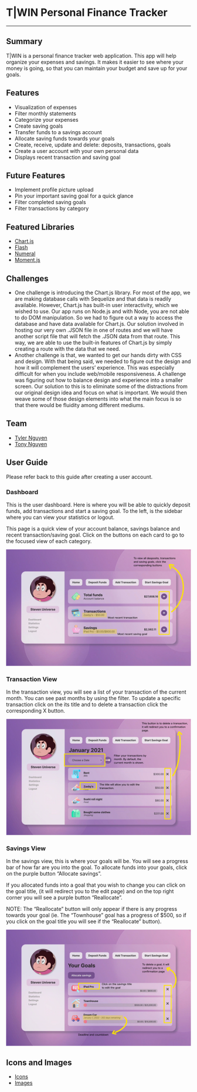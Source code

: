 # T|WIN Personal Finance Tracker

---

## Summary

T|WIN is a personal finance tracker web application. This app will help organize your expenses and savings. It makes it easier to see where your money is going, so that you can maintain your budget and save up for your goals.

## Features

-   Visualization of expenses
-   Filter monthly statements
-   Categorize your expenses
-   Create saving goals
-   Transfer funds to a savings account
-   Allocate saving funds towards your goals
-   Create, receive, update and delete: deposits, transactions, goals
-   Create a user account with your own personal data
-   Displays recent transaction and saving goal

## Future Features

-   Implement profile picture upload
-   Pin your important saving goal for a quick glance
-   Filter completed saving goals
-   Filter transactions by category

## Featured Libraries

-   [Chart.js](https://www.chartjs.org/)
-   [Flash](https://www.npmjs.com/package/connect-flash)
-   [Numeral](https://www.npmjs.com/package/express-numeral)
-   [Moment.js](https://momentjs.com/)

## Challenges

-   One challenge is introducing the Chart.js library. For most of the app, we are making database calls with Sequelize and that data is readily available. However, Chart.js has built-in user interactivity, which we wished to use. Our app runs on Node.js and with Node, you are not able to do DOM manipulation. So we had to figure out a way to access the database and have data available for Chart.js. Our solution involved in hosting our very own .JSON file in one of routes and we will have another script file that will fetch the .JSON data from that route. This way, we are able to use the built-in features of Chart.js by simply creating a route with the data that we need.
-   Another challenge is that, we wanted to get our hands dirty with CSS and design. With that being said, we needed to figure out the design and how it will complement the users’ experience. This was especially difficult for when you include web/mobile responsiveness. A challenge was figuring out how to balance design and experience into a smaller screen. Our solution to this is to eliminate some of the distractions from our original design idea and focus on what is important. We would then weave some of those design elements into what the main focus is so that there would be fluidity among different mediums.

## Team

-   [Tyler Nguyen](https://github.com/nguyntyler)
-   [Tony Nguyen](https://github.com/nguyntony)

## User Guide

Please refer back to this guide after creating a user account.

### Dashboard

This is the user dashboard. Here is where you will be able to quickly deposit funds, add transactions and start a saving goal. To the left, is the sidebar where you can view your statistics or logout.

This page is a quick view of your account balance, savings balance and recent transaction/saving goal. Click on the buttons on each card to go to the focused view of each category.

![Dashboard](https://github.com/nguyntony/finance-tracker/blob/main/public/images/user-guide/dashboard-info.PNG)

### Transaction View

In the transaction view, you will see a list of your transaction of the current month. You can see past months by using the filter. To update a specific transaction click on the its title and to delete a transaction click the corresponding X button.

![Transaction View](https://github.com/nguyntony/finance-tracker/blob/main/public/images/user-guide/transaction-info.PNG)

### Savings View

In the savings view, this is where your goals will be. You will see a progress bar of how far are you into the goal. To allocate funds into your goals, click on the purple button “Allocate savings”.

If you allocated funds into a goal that you wish to change you can click on the goal title, (it will redirect you to the edit page) and on the top right corner you will see a purple button “Reallocate”.

NOTE: The “Reallocate” button will only appear if there is any progress towards your goal (ie. The “Townhouse” goal has a progress of $500, so if you click on the goal title you will see if the “Reallocate” button).

![Saving View](https://github.com/nguyntony/finance-tracker/blob/main/public/images/user-guide/saving-info.PNG)

## Icons and Images

-   [Icons](https://www.flaticon.com/authors/freepik)
-   [Images](https://www.freepik.com/vectors/people)
